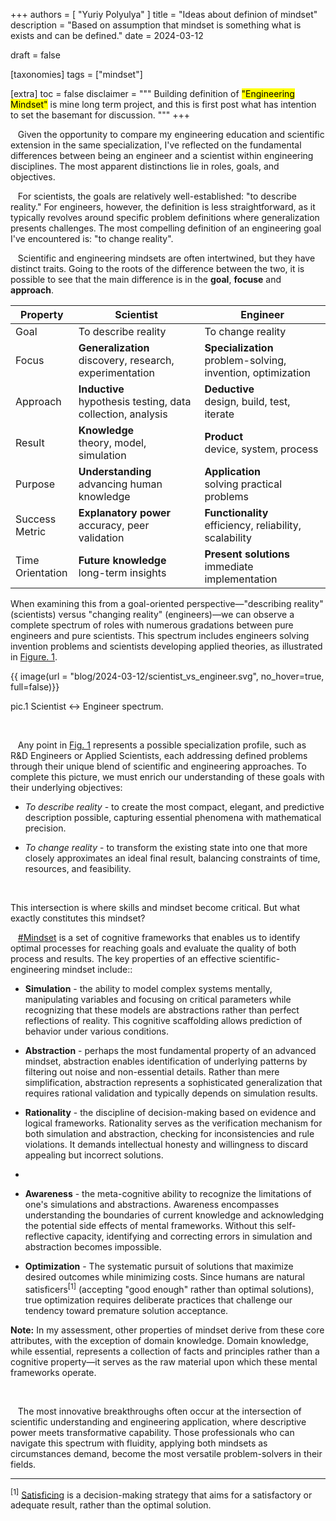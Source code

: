 +++
authors = [ "Yuriy Polyulya" ]
title = "Ideas about definion of mindset"
description = "Based on assumption that mindset is something what is exists and can be defined."
date = 2024-03-12

draft = false

[taxonomies]
tags = ["mindset"]

[extra]
toc = false
disclaimer = """
Building definition of <mark>"Engineering Mindset"</mark> is mine long term project, and this is first post what has intention to set the basemant for discussion.
"""
+++

&nbsp;&nbsp; Given the opportunity to compare my engineering education and scientific extension in the same specialization, I've reflected on the fundamental differences between being an engineer and a scientist within engineering disciplines. The most apparent distinctions lie in roles, goals, and objectives.

&nbsp;&nbsp; For scientists, the goals are relatively well-established: "to describe reality." For engineers, however, the definition is less straightforward, as it typically revolves around specific problem definitions where generalization presents challenges. The most compelling definition of an engineering goal I've encountered is: "to change reality".

&nbsp;&nbsp; Scientific and engineering mindsets are often intertwined, but they have distinct traits. Going to the roots of the difference between the two, it is possible to see that the main difference is in the **goal**, **focuse** and **approach**.

<style>
#tbl_1 + table th:first-of-type  { width: 20%; }
#tbl_1 + table th:nth-of-type(2) { width: 40%; }
#tbl_1 + table th:nth-of-type(3) { width: 40%; }
</style>
<div id="tbl_1"></div>

| Property | Scientist | Engineer
| --- | --- | ---
| Goal | To describe reality | To change reality
| Focus | **Generalization**</br>discovery, research, experimentation | **Specialization**</br>problem-solving, invention, optimization
| Approach | **Inductive**</br>hypothesis testing, data collection, analysis | **Deductive**</br>design, build, test, iterate
| Result | **Knowledge**</br>theory, model, simulation | **Product**</br>device, system, process
|Purpose | **Understanding**</br>advancing human knowledge | **Application**</br>solving practical problems
|Success Metric | **Explanatory power**</br>accuracy, peer validation | **Functionality**</br>efficiency, reliability, scalability
|Time Orientation| **Future knowledge**</br>long-term insights| **Present solutions**</br>immediate implementation


When examining this from a goal-oriented perspective—"describing reality" (scientists) versus "changing reality" (engineers)—we can observe a complete spectrum of roles with numerous gradations between pure engineers and pure scientists. This spectrum includes engineers solving invention problems and scientists developing applied theories, as illustrated in  [Figure. 1](#pic_1).


<a name="pic_1">{{ image(url = "blog/2024-03-12/scientist_vs_engineer.svg", no_hover=true, full=false)}}</a>
<figcaption>pic.1 Scientist ↔️ Engineer spectrum.</figcaption>

&nbsp;

&nbsp;&nbsp; Any point in [Fig. 1](#pic_1) represents a possible specialization profile, such as R&D Engineers or Applied Scientists, each addressing defined problems through their unique blend of scientific and engineering approaches. To complete this picture, we must enrich our understanding of these goals with their underlying objectives:

* *To describe reality* - to create the most compact, elegant, and predictive description possible, capturing essential phenomena with mathematical precision.
  
* *To change reality* - to transform the existing state into one that more closely approximates an ideal final result, balancing constraints of time, resources, and feasibility.

&nbsp;

This intersection is where skills and mindset become critical. But what exactly constitutes this mindset?

&nbsp;&nbsp; [\#Mindset](/tags/mindset/) is a set of cognitive frameworks that enables us to identify optimal processes for reaching goals and evaluate the quality of both process and results. The key properties of an effective scientific-engineering mindset include::

* **Simulation** - the ability to model complex systems mentally, manipulating variables and focusing on critical parameters while recognizing that these models are abstractions rather than perfect reflections of reality. This cognitive scaffolding allows prediction of behavior under various conditions.

* **Abstraction** - perhaps the most fundamental property of an advanced mindset, abstraction enables identification of underlying patterns by filtering out noise and non-essential details. Rather than mere simplification, abstraction represents a sophisticated generalization that requires rational validation and typically depends on simulation results.

* **Rationality** - the discipline of decision-making based on evidence and logical frameworks. Rationality serves as the verification mechanism for both simulation and abstraction, checking for inconsistencies and rule violations. It demands intellectual honesty and willingness to discard appealing but incorrect solutions.
* 
* **Awareness** - the meta-cognitive ability to recognize the limitations of one's simulations and abstractions. Awareness encompasses understanding the boundaries of current knowledge and acknowledging the potential side effects of mental frameworks. Without this self-reflective capacity, identifying and correcting errors in simulation and abstraction becomes impossible.

* **Optimization** - The systematic pursuit of solutions that maximize desired outcomes while minimizing costs. Since humans are natural satisficers<sup>[1]</sup> (accepting "good enough" rather than optimal solutions), true optimization requires deliberate practices that challenge our tendency toward premature solution acceptance.


**Note:**  In my assessment, other properties of mindset derive from these core attributes, with the exception of domain knowledge. Domain knowledge, while essential, represents a collection of facts and principles rather than a cognitive property—it serves as the raw material upon which these mental frameworks operate.

&nbsp;

&nbsp;&nbsp; The most innovative breakthroughs often occur at the intersection of scientific understanding and engineering application, where descriptive power meets transformative capability. Those professionals who can navigate this spectrum with fluidity, applying both mindsets as circumstances demand, become the most versatile problem-solvers in their fields.

---
<sup>[1]</sup> [Satisficing](https://en.wikipedia.org/wiki/Satisficing) is a decision-making strategy that aims for a satisfactory or adequate result, rather than the optimal solution.